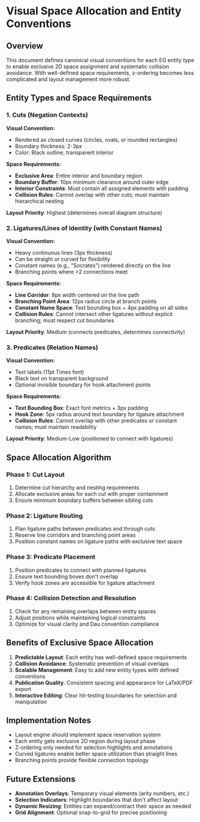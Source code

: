 # Visual Space Allocation and Entity Conventions

## Overview
This document defines canonical visual conventions for each EG entity type to enable exclusive 2D space assignment and systematic collision avoidance. With well-defined space requirements, z-ordering becomes less complicated and layout management more robust.

## Entity Types and Space Requirements

### 1. **Cuts (Negation Contexts)**
**Visual Convention:**
- Rendered as closed curves (circles, ovals, or rounded rectangles)
- Boundary thickness: 2-3px
- Color: Black outline, transparent interior

**Space Requirements:**
- **Exclusive Area**: Entire interior and boundary region
- **Boundary Buffer**: 10px minimum clearance around outer edge
- **Interior Constraints**: Must contain all assigned elements with padding
- **Collision Rules**: Cannot overlap with other cuts; must maintain hierarchical nesting

**Layout Priority**: Highest (determines overall diagram structure)

### 2. **Ligatures/Lines of Identity (with Constant Names)**
**Visual Convention:**
- Heavy continuous lines (3px thickness)
- Can be straight or curved for flexibility
- Constant names (e.g., "Socrates") rendered directly on the line
- Branching points where >2 connections meet

**Space Requirements:**
- **Line Corridor**: 8px width centered on the line path
- **Branching Point Area**: 12px radius circle at branch points
- **Constant Name Space**: Text bounding box + 4px padding on all sides
- **Collision Rules**: Cannot intersect other ligatures without explicit branching; must respect cut boundaries

**Layout Priority**: Medium (connects predicates, determines connectivity)

### 3. **Predicates (Relation Names)**
**Visual Convention:**
- Text labels (11pt Times font)
- Black text on transparent background
- Optional invisible boundary for hook attachment points

**Space Requirements:**
- **Text Bounding Box**: Exact font metrics + 3px padding
- **Hook Zone**: 5px radius around text boundary for ligature attachment
- **Collision Rules**: Cannot overlap with other predicates or constant names; must maintain readability

**Layout Priority**: Medium-Low (positioned to connect with ligatures)

## Space Allocation Algorithm

### Phase 1: Cut Layout
1. Determine cut hierarchy and nesting requirements
2. Allocate exclusive areas for each cut with proper containment
3. Ensure minimum boundary buffers between sibling cuts

### Phase 2: Ligature Routing
1. Plan ligature paths between predicates and through cuts
2. Reserve line corridors and branching point areas
3. Position constant names on ligature paths with exclusive text space

### Phase 3: Predicate Placement
1. Position predicates to connect with planned ligatures
2. Ensure text bounding boxes don't overlap
3. Verify hook zones are accessible for ligature attachment

### Phase 4: Collision Detection and Resolution
1. Check for any remaining overlaps between entity spaces
2. Adjust positions while maintaining logical constraints
3. Optimize for visual clarity and Dau convention compliance

## Benefits of Exclusive Space Allocation

1. **Predictable Layout**: Each entity has well-defined space requirements
2. **Collision Avoidance**: Systematic prevention of visual overlaps
3. **Scalable Management**: Easy to add new entity types with defined conventions
4. **Publication Quality**: Consistent spacing and appearance for LaTeX/PDF export
5. **Interactive Editing**: Clear hit-testing boundaries for selection and manipulation

## Implementation Notes

- Layout engine should implement space reservation system
- Each entity gets exclusive 2D region during layout phase
- Z-ordering only needed for selection highlights and annotations
- Curved ligatures enable better space utilization than straight lines
- Branching points provide flexible connection topology

## Future Extensions

- **Annotation Overlays**: Temporary visual elements (arity numbers, etc.)
- **Selection Indicators**: Highlight boundaries that don't affect layout
- **Dynamic Resizing**: Entities can expand/contract their space as needed
- **Grid Alignment**: Optional snap-to-grid for precise positioning
